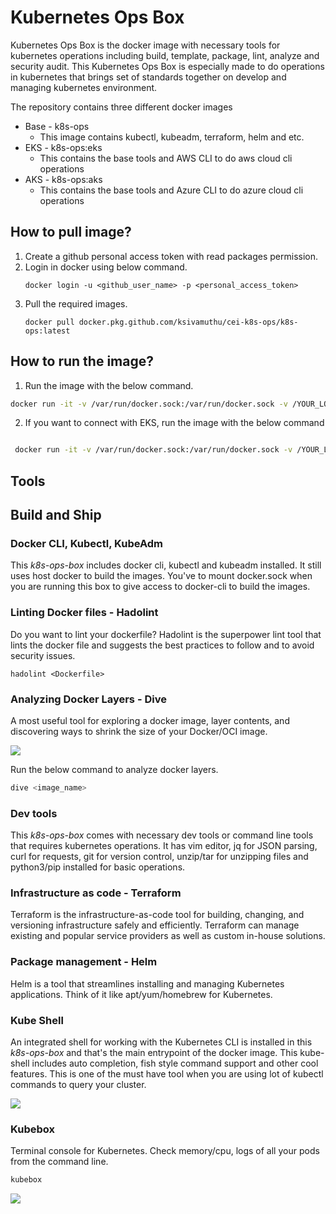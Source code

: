 # Kubernetes Ops Box

Kubernetes Ops Box is the docker image with necessary tools for kubernetes operations including build, template, package, lint, analyze and security audit. This Kubernetes Ops Box is especially made to do operations in kubernetes that brings set of standards together on develop and managing kubernetes environment.

The repository contains three different docker images

* Base - k8s-ops
    * This image contains kubectl, kubeadm, terraform, helm and etc.
* EKS - k8s-ops:eks
    * This contains the base tools and AWS CLI to do aws cloud cli operations
* AKS - k8s-ops:aks
    * This contains the base tools and Azure CLI to do azure cloud cli operations

## How to pull image?

1. Create a github personal access token with read packages permission.
2. Login in docker using below command.
   ```
   docker login -u <github_user_name> -p <personal_access_token>
   ```
3. Pull the required images.
   ```
   docker pull docker.pkg.github.com/ksivamuthu/cei-k8s-ops/k8s-ops:latest
   ```

## How to run the image?

1. Run the image with the below command.

 ```bash
 docker run -it -v /var/run/docker.sock:/var/run/docker.sock -v /YOUR_LOCAL_FOLDER/.kube:/root/.kube docker.pkg.github.com/ksivamuthu/cei-k8s-ops/k8s-ops:latest
 ```
 
2. If you want to connect with EKS, run the image with the below command

```bash

 docker run -it -v /var/run/docker.sock:/var/run/docker.sock -v /YOUR_LOCAL_FOLDER/.kube:/root/.kube -v /YOUR_LOCAL_FOLDER/.aws:/root/.aws docker.pkg.github.com/ksivamuthu/cei-k8s-ops/k8s-ops-eks:latest
```

## Tools

## Build and Ship

### Docker CLI, Kubectl, KubeAdm

This *k8s-ops-box* includes docker cli, kubectl and kubeadm installed. It still uses host docker to build the images. You've to mount docker.sock when you are running this box to give access to docker-cli to build the images.

### Linting Docker files - Hadolint

Do you want to lint your dockerfile? Hadolint is the superpower lint tool that lints the docker file and suggests the best practices to follow and to avoid security issues.

```
hadolint <Dockerfile>
```

### Analyzing Docker Layers - Dive

A most useful tool for exploring a docker image, layer contents, and discovering ways to shrink the size of your Docker/OCI image.

![](https://github.com/wagoodman/dive/blob/master/.data/demo.gif)

Run the below command to analyze docker layers.

```bash
dive <image_name>
```

### Dev tools

This *k8s-ops-box* comes with necessary dev tools or command line tools that requires kubernetes operations. It has vim editor, jq for JSON parsing, curl for requests, git for version control, unzip/tar for unzipping files and python3/pip installed for basic operations.

### Infrastructure as code - Terraform

Terraform is the infrastructure-as-code tool for building, changing, and versioning infrastructure safely and efficiently. Terraform can manage existing and popular service providers as well as custom in-house solutions.

### Package management  - Helm

Helm is a tool that streamlines installing and managing Kubernetes applications. Think of it like apt/yum/homebrew for Kubernetes.

### Kube Shell

An integrated shell for working with the Kubernetes CLI is installed in this *k8s-ops-box* and that's the main entrypoint of the docker image. This kube-shell includes auto completion, fish style command support and other cool features. This is one of the must have tool when you are using lot of kubectl commands to query your cluster.

![](https://camo.githubusercontent.com/6dd81f81976c3abf550dddbed8dcc1fa93d86595/687474703a2f2f692e696d6775722e636f6d2f6466656c6b4b722e676966)

### Kubebox

Terminal console for Kubernetes. Check memory/cpu, logs of all your pods from the command line.

```bash
kubebox
```
![](https://camo.githubusercontent.com/f657bda0847eeaf09459f6d3c045af177f6c6f28/68747470733a2f2f6173746566616e757474692e6769746875622e696f2f6b756265626f782f6b756265626f782e737667)

